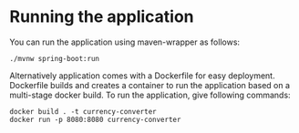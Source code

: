 # Running the application

You can run the application using maven-wrapper as follows:

```
./mvnw spring-boot:run
```

Alternatively application comes with a Dockerfile for easy deployment. Dockerfile builds and creates a container to run the application based on a multi-stage docker build.
To run the application, give following commands:

```
docker build . -t currency-converter
docker run -p 8080:8080 currency-converter
```
